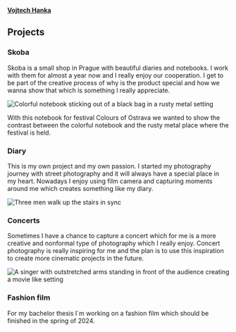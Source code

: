 [**Vojtech Hanka**](index.md)


## Projects



### Skoba
Skoba is a small shop in Prague with beautiful diaries and notebooks. I work with them for almost a year now and I really enjoy our cooperation. I get to be part of the creative process of why is the product special and how we wanna show that which is something I really appreciate.

![Colorful notebook sticking out of a black bag in a rusty metal setting](https://github.com/Vojteech/english-for-designers/assets/148872005/d06f5877-d673-4174-af30-c1b46922806c)

With this notebook for festival Colours of Ostrava we wanted to show the contrast between the colorful notebook and the rusty metal place where the festival is held.





### Diary
This is my own project and my own passion. I started my photography journey with street photography and it will always have a special place in my heart. Nowadays I enjoy using film camera and capturing moments around me which creates something like my diary.

![Three men walk up the stairs in sync](https://github.com/Vojteech/english-for-designers/assets/148872005/e3d460a3-90f8-4a77-b6f9-b62242a7b157)


### Concerts
Sometimes I have a chance to capture a concert which for me is a more creative and nonformal type of photography which I really enjoy. Concert photography is really inspiring for me and the plan is to use this inspiration to create more cinematic projects in the future.

![A singer with outstretched arms standing in front of the audience creating a movie like setting](https://github.com/Vojteech/english-for-designers/assets/148872005/3ac595c3-50bc-4b39-9d17-2a43c2556897)


### Fashion film
For my bachelor thesis I´m working on a fashion film which should be finished in the spring of 2024.
